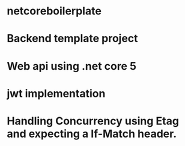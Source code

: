 # netcoreboilerplate
# Backend template project
# Web api using .net core 5
# jwt implementation
# Handling Concurrency using Etag and expecting a If-Match header. 
